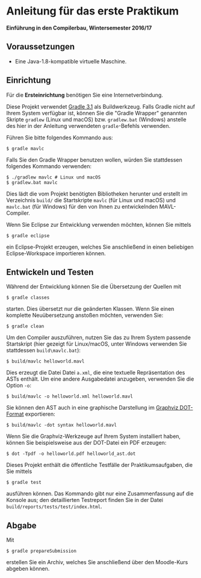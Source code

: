 # Anleitung für das erste Praktikum
**Einführung in den Compilerbau, Wintersemester 2016/17**

## Voraussetzungen

* Eine Java-1.8-kompatible virtuelle Maschine.

## Einrichtung

Für die **Ersteinrichtung** benötigen Sie eine Internetverbindung.

Diese Projekt verwendet [Gradle 3.1](https://docs.gradle.org/3.1/userguide/userguide.html) als Buildwerkzeug. Falls Gradle nicht auf Ihrem System verfügbar ist, können Sie die "Gradle Wrapper" genannten Skripte `gradlew` (Linux und macOS) bzw. `gradlew.bat` (Windows) anstelle des hier in der Anleitung verwendeten `gradle`-Befehls verwenden.

Führen Sie bitte folgendes Kommando aus:

	$ gradle mavlc
	
Falls Sie den Gradle Wrapper benutzen wollen, würden Sie stattdessen folgendes Kommando verwenden:

	$ ./gradlew mavlc # Linux und macOS
	$ gradlew.bat mavlc

Dies lädt die vom Projekt benötigten Bibliotheken herunter und erstellt im Verzeichnis `build/` die Startskripte `mavlc` (für Linux und macOS) und `mavlc.bat` (für Windows) für den von Ihnen zu entwickelnden MAVL-Compiler.

Wenn Sie Eclipse zur Entwicklung verwenden möchten, können Sie mittels

	$ gradle eclipse

ein Eclipse-Projekt erzeugen, welches Sie anschließend in einen beliebigen Eclipse-Workspace importieren können.

## Entwickeln und Testen

Während der Entwicklung können Sie die Übersetzung der Quellen mit

	$ gradle classes

starten. Dies übersetzt nur die geänderten Klassen. Wenn Sie einen komplette Neuübersetzung anstoßen möchten, verwenden Sie:

	$ gradle clean

Um den Compiler auszuführen, nutzen Sie das zu Ihrem System passende Startskript (hier gezeigt für Linux/macOS, unter Windows verwenden Sie stattdessen `build\mavlc.bat`):

	$ build/mavlc helloworld.mavl

Dies erzeugt die Datei Datei `a.xml`, die eine textuelle Repräsentation des ASTs enthält. Um eine andere Ausgabedatei anzugeben, verwenden Sie die Option `-o`:

	$ build/mavlc -o helloworld.xml helloworld.mavl

Sie können den AST auch in eine graphische Darstellung im [Graphviz DOT-Format](http://graphviz.org) exportieren:

	$ build/mavlc -dot syntax helloworld.mavl

Wenn Sie die Graphviz-Werkzeuge auf Ihrem System installiert haben, können Sie beispielsweise aus der DOT-Datei ein PDF erzeugen:

	$ dot -Tpdf -o helloworld.pdf helloworld_ast.dot

Dieses Projekt enthält die öffentliche Testfälle der Praktikumsaufgaben, die Sie mittels

	$ gradle test

ausführen können. Das Kommando gibt nur eine Zusammenfassung auf die Konsole aus; den detaillierten Testreport finden Sie in der Datei `build/reports/tests/test/index.html`.

## Abgabe

Mit

	$ gradle prepareSubmission

erstellen Sie ein Archiv, welches Sie anschließend über den Moodle-Kurs abgeben können.
